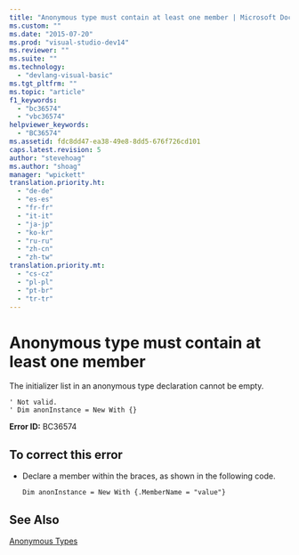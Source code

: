```yaml
---
title: "Anonymous type must contain at least one member | Microsoft Docs"
ms.custom: ""
ms.date: "2015-07-20"
ms.prod: "visual-studio-dev14"
ms.reviewer: ""
ms.suite: ""
ms.technology: 
  - "devlang-visual-basic"
ms.tgt_pltfrm: ""
ms.topic: "article"
f1_keywords: 
  - "bc36574"
  - "vbc36574"
helpviewer_keywords: 
  - "BC36574"
ms.assetid: fdc8dd47-ea38-49e8-8dd5-676f726cd101
caps.latest.revision: 5
author: "stevehoag"
ms.author: "shoag"
manager: "wpickett"
translation.priority.ht: 
  - "de-de"
  - "es-es"
  - "fr-fr"
  - "it-it"
  - "ja-jp"
  - "ko-kr"
  - "ru-ru"
  - "zh-cn"
  - "zh-tw"
translation.priority.mt: 
  - "cs-cz"
  - "pl-pl"
  - "pt-br"
  - "tr-tr"
---
```

# Anonymous type must contain at least one member
The initializer list in an anonymous type declaration cannot be empty.  
  
```  
' Not valid.  
' Dim anonInstance = New With {}  
```  
  
 **Error ID:** BC36574  
  
## To correct this error  
  
-   Declare a member within the braces, as shown in the following code.  
  
    ```  
    Dim anonInstance = New With {.MemberName = "value"}  
    ```  
  
## See Also  
 [Anonymous Types](../../visual-basic/programming-guide/language-features/objects-and-classes/anonymous-types.md)